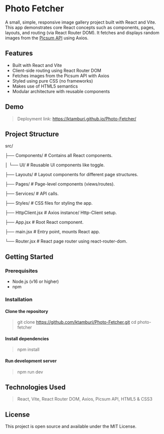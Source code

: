 # Photo Fetcher

A small, simple, responsive image gallery project built with React and Vite. This app demonstrates core React concepts such as components, pages, layouts, and routing (via React Router DOM). It fetches and displays random images from the [Picsum API](https://picsum.photos/) using Axios.

## Features

- Built with React and Vite
- Client-side routing using React Router DOM
- Fetches images from the Picsum API with Axios
- Styled using pure CSS (no frameworks)
- Makes use of HTML5 semantics
- Modular architecture with reusable components

## Demo

> Deployment link: https://ktamburi.github.io/Photo-Fetcher/

## Project Structure

src/

├── Components/ # Contains all React components.

│ └── UI/ # Reusable UI components like toggle.

├── Layouts/ # Layout components for different page structures.

├── Pages/ # Page-level components (views/routes).

├── Services/ # API calls.

├── Styles/ # CSS files for styling the app.

├── HttpClient.jsx # Axios instance/ Http-Client setup.

├── App.jsx # Root React component.

├── main.jsx # Entry point, mounts React app.

└── Router.jsx # React page router using react-router-dom.

## Getting Started

### Prerequisites

- Node.js (v16 or higher)
- npm

### Installation

#### Clone the repository
> git clone https://github.com/ktamburi/Photo-Fetcher.git
> cd photo-fetcher

#### Install dependencies
> npm install

#### Run development server
> npm run dev

## Technologies Used
> React, Vite, React Router DOM, Axios, Picsum API, HTML5 & CSS3

## License
This project is open source and available under the MIT License.
